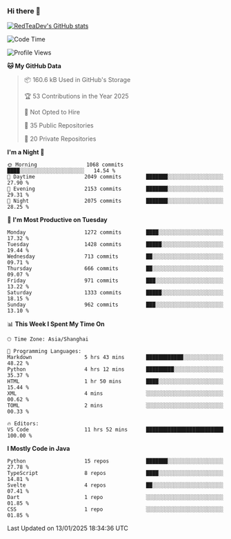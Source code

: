 ### Hi there 👋

<!--
**RedTeaDev/RedTeaDev** is a ✨ _special_ ✨ repository because its `README.md` (this file) appears on your GitHub profile.

Here are some ideas to get you started:

- 🔭 I’m currently working on ...
- 🌱 I’m currently learning ...
- 👯 I’m looking to collaborate on ...
- 🤔 I’m looking for help with ...
- 💬 Ask me about ...
- 📫 How to reach me: ...
- 😄 Pronouns: ...
- ⚡ Fun fact: ...
-->

<!--
[![wakatime](https://wakatime.com/badge/user/6b101ed0-04c0-4490-9283-eb61f2efff96.svg)](https://wakatime.com/@6b101ed0-04c0-4490-9283-eb61f2efff96)
!-->

[![RedTeaDev's GitHub stats](https://github-readme-stats.vercel.app/api?username=RedTeaDev\&include_all_commits=true)](https://github.com/anuraghazra/github-readme-stats)
<!--
[![willianrod's wakatime stats](https://github-readme-stats.vercel.app/api/wakatime?username=RedTeaDev)](https://github.com/anuraghazra/github-readme-stats)
!-->
<!--START_SECTION:waka-->
![Code Time](http://img.shields.io/badge/Code%20Time-2%2C928%20hrs%2045%20mins-blue)

![Profile Views](http://img.shields.io/badge/Profile%20Views-3-blue)

**🐱 My GitHub Data** 

> 📦 160.6 kB Used in GitHub's Storage 
 > 
> 🏆 53 Contributions in the Year 2025
 > 
> 🚫 Not Opted to Hire
 > 
> 📜 35 Public Repositories 
 > 
> 🔑 20 Private Repositories 
 > 
**I'm a Night 🦉** 

```text
🌞 Morning                1068 commits        ████░░░░░░░░░░░░░░░░░░░░░   14.54 % 
🌆 Daytime                2049 commits        ███████░░░░░░░░░░░░░░░░░░   27.90 % 
🌃 Evening                2153 commits        ███████░░░░░░░░░░░░░░░░░░   29.31 % 
🌙 Night                  2075 commits        ███████░░░░░░░░░░░░░░░░░░   28.25 % 
```
📅 **I'm Most Productive on Tuesday** 

```text
Monday                   1272 commits        ████░░░░░░░░░░░░░░░░░░░░░   17.32 % 
Tuesday                  1428 commits        █████░░░░░░░░░░░░░░░░░░░░   19.44 % 
Wednesday                713 commits         ██░░░░░░░░░░░░░░░░░░░░░░░   09.71 % 
Thursday                 666 commits         ██░░░░░░░░░░░░░░░░░░░░░░░   09.07 % 
Friday                   971 commits         ███░░░░░░░░░░░░░░░░░░░░░░   13.22 % 
Saturday                 1333 commits        █████░░░░░░░░░░░░░░░░░░░░   18.15 % 
Sunday                   962 commits         ███░░░░░░░░░░░░░░░░░░░░░░   13.10 % 
```


📊 **This Week I Spent My Time On** 

```text
🕑︎ Time Zone: Asia/Shanghai

💬 Programming Languages: 
Markdown                 5 hrs 43 mins       ████████████░░░░░░░░░░░░░   48.22 % 
Python                   4 hrs 12 mins       █████████░░░░░░░░░░░░░░░░   35.37 % 
HTML                     1 hr 50 mins        ████░░░░░░░░░░░░░░░░░░░░░   15.44 % 
XML                      4 mins              ░░░░░░░░░░░░░░░░░░░░░░░░░   00.62 % 
TOML                     2 mins              ░░░░░░░░░░░░░░░░░░░░░░░░░   00.33 % 

🔥 Editors: 
VS Code                  11 hrs 52 mins      █████████████████████████   100.00 % 
```

**I Mostly Code in Java** 

```text
Python                   15 repos            ███████░░░░░░░░░░░░░░░░░░   27.78 % 
TypeScript               8 repos             ████░░░░░░░░░░░░░░░░░░░░░   14.81 % 
Svelte                   4 repos             ██░░░░░░░░░░░░░░░░░░░░░░░   07.41 % 
Dart                     1 repo              ░░░░░░░░░░░░░░░░░░░░░░░░░   01.85 % 
CSS                      1 repo              ░░░░░░░░░░░░░░░░░░░░░░░░░   01.85 % 
```




 Last Updated on 13/01/2025 18:34:36 UTC
<!--END_SECTION:waka-->


